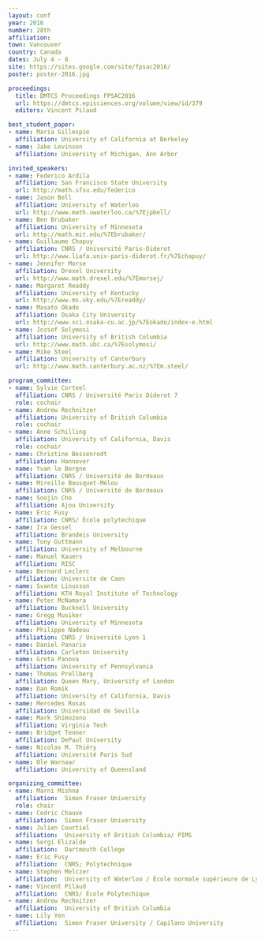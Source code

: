 ```yaml
---
layout: conf
year: 2016
number: 28th
affiliation:
town: Vancouver
country: Canada
dates: July 4 - 8
site: https://sites.google.com/site/fpsac2016/
poster: poster-2016.jpg

proceedings:
  title: DMTCS Proceedings FPSAC2016
  url: https://dmtcs.episciences.org/volume/view/id/379
  editors: Vincent Pilaud

best_student_paper:
- name: Maria Gillespie
  affiliation: University of California at Berkeley
- name: Jake Levinson
  affiliation: University of Michigan, Ann Arbor

invited_speakers:
- name: Federico Ardila
  affiliation: San Francisco State University
  url: http://math.sfsu.edu/federico
- name: Jason Bell
  affiliation: University of Waterloo
  url: http://www.math.uwaterloo.ca/%7Ejpbell/
- name: Ben Brubaker
  affiliation: University of Minnesota
  url: http://math.mit.edu/%7Ebrubaker/
- name: Guillaume Chapuy
  affiliation: CNRS / Université Paris-Diderot
  url: http://www.liafa.univ-paris-diderot.fr/%7Echapuy/
- name: Jennifer Morse
  affiliation: Drexel University
  url: http://www.math.drexel.edu/%7Emorsej/
- name: Margaret Readdy
  affiliation: University of Kentucky
  url: http://www.ms.uky.edu/%7Ereaddy/
- name: Masato Okado
  affiliation: Osaka City University
  url: http://www.sci.osaka-cu.ac.jp/%7Eokado/index-e.html
- name: Jozsef Solymosi
  affiliation: University of British Columbia
  url: http://www.math.ubc.ca/%7Esolymosi/
- name: Mike Steel
  affiliation: University of Canterbury
  url: http://www.math.canterbury.ac.nz/%7Em.steel/

program_committee:
- name: Sylvie Corteel
  affiliation: CNRS / Université Paris Diderot 7
  role: cochair
- name: Andrew Rechnitzer
  affiliation: University of British Columbia
  role: cochair
- name: Anne Schilling
  affiliation: University of California, Davis
  role: cochair
- name: Christine Bessenrodt
  affiliation: Hannover
- name: Yvan le Borgne
  affiliation: CNRS / Université de Bordeaux
- name: Mireille Bousquet-Mélou
  affiliation: CNRS / Université de Bordeaux
- name: Soojin Cho
  affiliation: Ajou University
- name: Eric Fusy
  affiliation: CNRS/ École polytechique
- name: Ira Gessel
  affiliation: Brandeis University
- name: Tony Guttmann
  affiliation: University of Melbourne
- name: Manuel Kauers
  affiliation: RISC
- name: Bernard Leclerc
  affiliation: Universite de Caen
- name: Svante Linusson
  affiliation: KTH Royal Institute of Technology
- name: Peter McNamara
  affiliation: Bucknell University
- name: Gregg Musiker
  affiliation: University of Minnesota
- name: Philippe Nadeau
  affiliation: CNRS / Université Lyon 1
- name: Daniel Panario
  affiliation: Carleton University
- name: Greta Panova
  affiliation: University of Pennsylvania
- name: Thomas Prellberg
  affiliation: Queen Mary, University of London
- name: Dan Romik
  affiliation: University of California, Davis
- name: Mercedes Rosas
  affiliation: Universidad de Sevilla
- name: Mark Shimozono
  affiliation: Virginia Tech
- name: Bridget Tenner
  affiliation: DePaul University
- name: Nicolas M. Thiéry
  affiliation: Université Paris Sud
- name: Ole Warnaar
  affiliation: University of Queensland

organizing_committee:
- name: Marni Mishna
  affiliation:  Simon Fraser University
  role: chair
- name: Cedric Chauve
  affiliation:  Simon Fraser University
- name: Julien Courtiel
  affiliation:  University of British Columbia/ PIMS
- name: Sergi Elizalde
  affiliation:  Dartmouth College
- name: Eric Fusy
  affiliation:  CNRS; Polytechnique
- name: Stephen Melczer
  affiliation:  University of Waterloo / École normale supérieure de Lyon
- name: Vincent Pilaud
  affiliation:  CNRS/ École Polytechique
- name: Andrew Rechnitzer
  affiliation:  University of British Columbia
- name: Lily Yen
  affiliation:  Simon Fraser University / Capilano University
---
```

